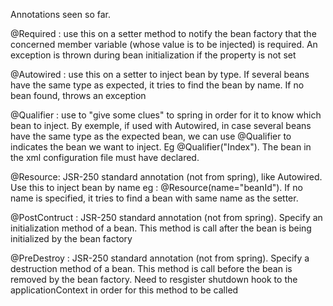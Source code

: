 Annotations seen so far.

@Required : use this on a setter method to notify the bean factory that
the concerned member variable (whose value is to be injected) is required.
An exception is thrown during bean initialization if the property is not set

@Autowired : use this on a setter to inject bean by type. If
several beans have the same type as expected, it tries to find
the bean by name. If no bean found, throws an exception

@Qualifier : use to "give some clues" to spring in order
for it to know which bean to inject. By exemple, if used with Autowired,
in case several beans have the same type as the expected bean, we can use @Qualifier
to indicates the bean we want to inject. Eg @Qualifier("Index").
The bean in the xml configuration file must have <qualifier value="Index" /> declared.

@Resource: JSR-250 standard annotation (not from spring), like Autowired.
Use this to inject bean by name eg : @Resource(name="beanId").
If no name is specified, it tries to find a bean with same name as the
setter.

@PostContruct : JSR-250 standard annotation (not from spring).
Specify an initialization method of a bean. This method is call after
the bean is being initialized by the bean factory

@PreDestroy : JSR-250 standard annotation (not from spring).
Specify a destruction method of a bean. This method is call before
the bean is  removed by the bean factory. Need to resgister
shutdown hook to the applicationContext in order for this method to be called